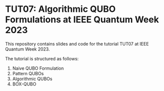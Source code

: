 # TUT07: Algorithmic QUBO Formulations at IEEE Quantum Week 2023

This repository contains slides and code for the tutorial TUT07 at IEEE Quantum Week 2023.

The tutorial is structured as follows:

1. Naive QUBO Formulation
2. Pattern QUBOs
3. Algorithmic QUBOs
4. BOX-QUBO

